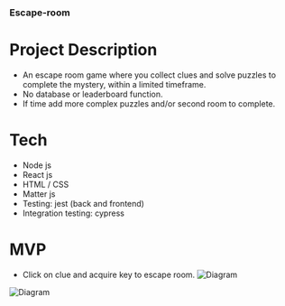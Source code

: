 ### Escape-room

# Project Description
* An escape room game where you collect clues and
solve puzzles to complete the mystery, within a limited timeframe.
* No database or leaderboard function.
* If time add more complex puzzles and/or second room to complete.

# Tech
* Node js
* React js
* HTML / CSS
* Matter js
* Testing: jest (back and frontend)
* Integration testing: cypress

# MVP
* Click on clue and acquire key to escape room.
 ![Diagram](click_key.png)

 ![Diagram](/readme_images/click_door.png)